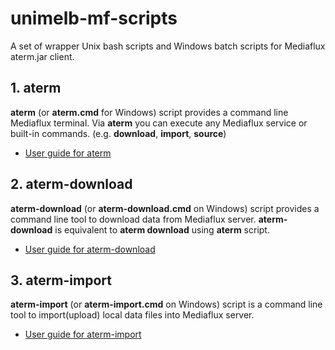 # unimelb-mf-scripts
A set of wrapper Unix bash scripts and Windows batch scripts for Mediaflux aterm.jar client.

## 1. aterm
**aterm** (or **aterm.cmd** for Windows) script provides a command line Mediaflux terminal. Via **aterm** you can execute any Mediaflux service or built-in commands. (e.g. **download**, **import**, **source**)

  * [User guide for aterm](https://github.com/UoM-ResPlat-DevOps/unimelb-mf-scripts/blob/master/docs/aterm.md)

## 2. aterm-download
**aterm-download** (or **aterm-download.cmd** on Windows) script provides a command line tool to download data from Mediaflux server. **aterm-download** is equivalent to **aterm download** using **aterm** script.

  * [User guide for aterm-download](https://github.com/UoM-ResPlat-DevOps/unimelb-mf-scripts/blob/master/docs/aterm-download.md)

## 3. aterm-import
**aterm-import** (or **aterm-import.cmd** on Windows) script is a command line tool to import(upload) local data files into Mediaflux server. 

  * [User guide for aterm-import](https://github.com/UoM-ResPlat-DevOps/unimelb-mf-scripts/blob/master/docs/aterm-import.md)


